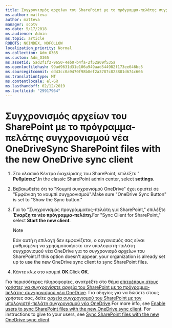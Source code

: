 ```yaml
---
title: Συγχρονισμός αρχείων του SharePoint με το πρόγραμμα-πελάτης συγχρονισμού νέα OneDrive
ms.author: matteva
author: matteva
manager: scotv
ms.date: 5/17/2018
ms.audience: Admin
ms.topic: article
ROBOTS: NOINDEX, NOFOLLOW
localization_priority: Normal
ms.collection: Adm_O365
ms.custom: Adm_O365
ms.assetid: 5ad2f1f2-9650-4eb0-b4fa-2f52a09f535a
ms.openlocfilehash: 99ad9631d31e106a949aad544982f173ee646bc5
ms.sourcegitcommit: dd43cc0a9470f98b8ef2a3787c823801d674c666
ms.translationtype: MT
ms.contentlocale: el-GR
ms.lasthandoff: 02/12/2019
ms.locfileid: "29917964"
---
```

# <a name="sync-sharepoint-files-with-the-new-onedrive-sync-client"></a><span data-ttu-id="59d00-102">Συγχρονισμός αρχείων του SharePoint με το πρόγραμμα-πελάτης συγχρονισμού νέα OneDrive</span><span class="sxs-lookup"><span data-stu-id="59d00-102">Sync SharePoint files with the new OneDrive sync client</span></span>

1. <span data-ttu-id="59d00-103">Στο κλασικό Κέντρο διαχείρισης του SharePoint, επιλέξτε " **Ρυθμίσεις**".</span><span class="sxs-lookup"><span data-stu-id="59d00-103">In the classic SharePoint admin center, select **settings**.</span></span>
    
2. <span data-ttu-id="59d00-104">Βεβαιωθείτε ότι το "Κουμπί συγχρονισμού OneDrive" έχει οριστεί σε "Εμφάνιση το κουμπί συγχρονισμού".</span><span class="sxs-lookup"><span data-stu-id="59d00-104">Make sure "OneDrive Sync Button" is set to "Show the Sync button."</span></span>
    
3. <span data-ttu-id="59d00-105">Για το "Συγχρονισμός προγράμματος-πελάτη για SharePoint," επιλέξτε **Έναρξη το νέο πρόγραμμα-πελάτη**.</span><span class="sxs-lookup"><span data-stu-id="59d00-105">For "Sync Client for SharePoint," select **Start the new client**.</span></span>
    
    > [!NOTE]
    > <span data-ttu-id="59d00-106">Εάν αυτή η επιλογή δεν εμφανίζεται, ο οργανισμός σας είναι ρυθμισμένη να χρησιμοποιήσετε τον υπολογιστή-πελάτη συγχρονισμού νέα OneDrive για το συγχρονισμό αρχείων του SharePoint.</span><span class="sxs-lookup"><span data-stu-id="59d00-106">If this option doesn't appear, your organization is already set up to use the new OneDrive sync client to sync SharePoint files.</span></span> 
  
4. <span data-ttu-id="59d00-107">Κάντε κλικ στο κουμπί **OK**.</span><span class="sxs-lookup"><span data-stu-id="59d00-107">Click **OK**.</span></span>
    
<span data-ttu-id="59d00-p101">Για περισσότερες πληροφορίες, ανατρέξτε στο θέμα [επιτρέπουν στους χρήστες να συγχρονίσετε αρχεία του SharePoint με το πρόγραμμα-πελάτης συγχρονισμού νέα OneDrive](https://go.microsoft.com/fwlink/?linkid=866433). Για οδηγίες για να δώσετε στους χρήστες σας, δείτε [αρχεία συγχρονισμού του SharePoint με τον υπολογιστή-πελάτη συγχρονισμού νέα OneDrive](https://go.microsoft.com/fwlink/?linkid=866427).</span><span class="sxs-lookup"><span data-stu-id="59d00-p101">For more info, see [Enable users to sync SharePoint files with the new OneDrive sync client](https://go.microsoft.com/fwlink/?linkid=866433). For instructions to give to your users, see [Sync SharePoint files with the new OneDrive sync client](https://go.microsoft.com/fwlink/?linkid=866427).</span></span>
  


